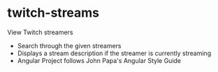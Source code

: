 # twitch-streams

View Twitch streamers
  - Search through the given streamers
  - Displays a stream description if the streamer is currently streaming
  - Angular Project follows John Papa's Angular Style Guide

